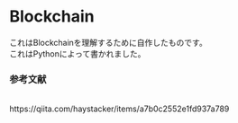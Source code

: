 # Blockchain
これはBlockchainを理解するために自作したものです。
<br>これはPythonによって書かれました。
<h3>参考文献</h3>
<br>https://qiita.com/haystacker/items/a7b0c2552e1fd937a789
